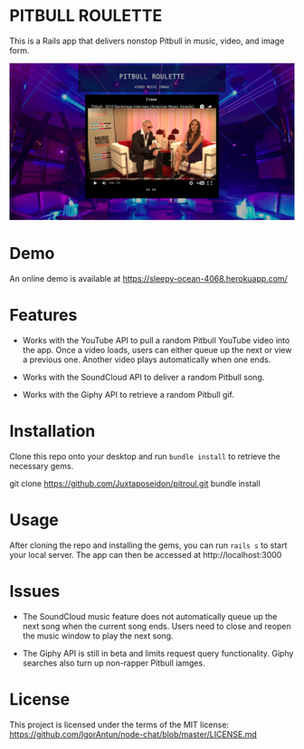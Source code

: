 # PITBULL ROULETTE

This is a Rails app that delivers nonstop Pitbull in music, video, and image form.

![Mr. Bull](/app/assets/images/pitbull.png)

# Demo

An online demo is available at https://sleepy-ocean-4068.herokuapp.com/

# Features

* Works with the YouTube API to pull a random Pitbull YouTube video into the app. Once a video loads, users can either queue up the next or view a previous one. Another video plays automatically when one ends.

* Works with the SoundCloud API to deliver a random Pitbull song.

* Works with the Giphy API to retrieve a random Pitbull gif.

#  Installation

Clone this repo onto your desktop and run `bundle install` to retrieve the necessary gems.

  git clone https://github.com/Juxtaposeidon/pitroul.git
  bundle install

# Usage

After cloning the repo and installing the gems, you can run `rails s` to start your local server. The app can then be accessed at http://localhost:3000

# Issues

* The SoundCloud music feature does not automatically queue up the next song when the current song ends. Users need to close and reopen the music window to play the next song.

* The Giphy API is still in beta and limits request query functionality. Giphy searches also turn up non-rapper Pitbull iamges.

# License

This project is licensed under the terms of the MIT license: https://github.com/IgorAntun/node-chat/blob/master/LICENSE.md


